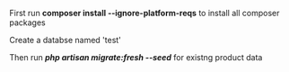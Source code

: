 First run **composer install --ignore-platform-reqs** to install all composer packages

Create a databse named 'test'

Then run ***php artisan migrate:fresh --seed*** for existng product data

